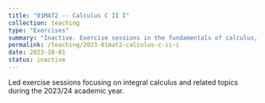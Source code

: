 ```yaml
---
title: "01MAT2 -- Calculus C II I"
collection: teaching
type: "Exercises"
summary: "Inactive. Exercise sessions in the fundamentals of calculus, academic year 2023/24."
permalink: /teaching/2023-01mat2-calculus-c-ii-i
date: 2023-10-01
status: inactive
---
```


Led exercise sessions focusing on integral calculus and related topics during the 2023/24 academic year.

